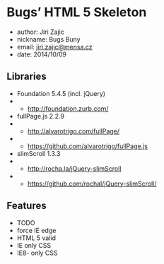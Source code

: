 # Bugs’ HTML 5 Skeleton
- author:		Jiri Zajic
- nickname:	Bugs Buny
- email:		jiri.zajic@mensa.cz
- date:			2014/10/09

## Libraries
- Foundation	5.4.5		(incl. jQuery)
- - http://foundation.zurb.com/
- fullPage.js		2.2.9
- - http://alvarotrigo.com/fullPage/
- - https://github.com/alvarotrigo/fullPage.js
- slimScroll		1.3.3
- - http://rocha.la/jQuery-slimScroll
- - https://github.com/rochal/jQuery-slimScroll/

## Features
- TODO
- force IE edge
- HTML 5 valid
- IE only CSS
- IE8- only CSS